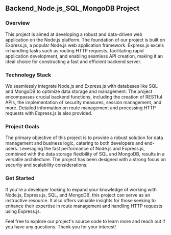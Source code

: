 ## Backend_Node.js_SQL_MongoDB Project

### Overview

This project is aimed at developing a robust and data-driven web application on the Node.js platform. The foundation of our project is built on Express.js, a popular Node.js web application framework. Express.js excels in handling tasks such as routing HTTP requests, facilitating rapid application development, and enabling seamless API creation, making it an ideal choice for constructing a fast and efficient backend server.

### Technology Stack

We seamlessly integrate Node.js and Express.js with databases like SQL and MongoDB to optimize data storage and management. The project encompasses crucial backend functions, including the creation of RESTful APIs, the implementation of security measures, session management, and more. Detailed information on route management and processing HTTP requests with Express.js is also provided.

### Project Goals

The primary objective of this project is to provide a robust solution for data management and business logic, catering to both developers and end-users. Leveraging the fast performance of Node.js and Express.js, combined with the data storage flexibility of SQL and MongoDB, results in a versatile architecture. The project has been designed with a strong focus on security and scalability considerations.

### Get Started

If you're a developer looking to expand your knowledge of working with Node.js, Express.js, SQL, and MongoDB, this project can serve as an instructive resource. It also offers valuable insights for those seeking to enhance their expertise in route management and handling HTTP requests using Express.js.

Feel free to explore our project's source code to learn more and reach out if you have any questions. Thank you for your interest!



